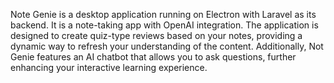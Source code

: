 Note Genie is a desktop application running on Electron with Laravel as its backend. It is a note-taking app with OpenAI integration. The application is designed to create quiz-type reviews based on your notes, providing a dynamic way to refresh your understanding of the content. Additionally, Not Genie features an AI chatbot that allows you to ask questions, further enhancing your interactive learning experience.

